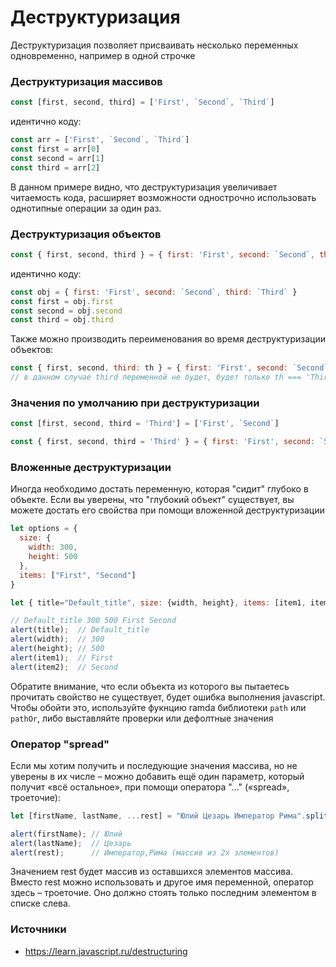 # Деструктуризация

Деструктуризация позволяет присваивать несколько переменных одновременно, например в одной строчке

### Деструктуризация массивов

```javascript
const [first, second, third] = ['First', `Second`, `Third`]
```
идентично коду:
```javascript
const arr = ['First', `Second`, `Third`]
const first = arr[0]
const second = arr[1]
const third = arr[2]
```
В данном примере видно, что деструктуризация увеличивает читаемость кода, расширяет возможности однострочно использовать однотипные операции за один раз.

### Деструктуризация объектов

```javascript
const { first, second, third } = { first: 'First', second: `Second`, third: `Third` }
```
идентично коду:
```javascript
const obj = { first: 'First', second: `Second`, third: `Third` }
const first = obj.first
const second = obj.second
const third = obj.third
```

Также можно производить переименования во время деструктуризации объектов:

```javascript
const { first, second, third: th } = { first: 'First', second: `Second`, third: `Third` }
// в данном случае third переменной не будет, будет только th === 'Third'
```

### Значения по умолчанию при деструктуризации

```javascript
const [first, second, third = 'Third'] = ['First', `Second`]
```

```javascript
const { first, second, third = 'Third' } = { first: 'First', second: `Second` }
```

### Вложенные деструктуризации

Иногда необходимо достать переменную, которая "сидит" глубоко в объекте. Если вы уверены, что "глубокий объект" существует, вы можете достать его свойства при помощи вложенной деструктуризации

```javascript
let options = {
  size: {
    width: 300,
    height: 500
  },
  items: ["First", "Second"]
}

let { title="Default_title", size: {width, height}, items: [item1, item2] } = options;

// Default_title 300 500 First Second
alert(title);  // Default_title
alert(width);  // 300
alert(height); // 500
alert(item1);  // First
alert(item2);  // Second
```
Обратите внимание, что если объекта из которого вы пытаетесь прочитать свойство не существует, будет ошибка выполнения javascript. Чтобы обойти это, используйте фукнцию ramda библиотеки `path` или `pathOr`, либо выставляйте проверки или дефолтные значения

### Оператор "spread"
Если мы хотим получить и последующие значения массива, но не уверены в их числе – можно добавить ещё один параметр, который получит «всё остальное», при помощи оператора "..." («spread», троеточие):

```javascript
let [firstName, lastName, ...rest] = "Юлий Цезарь Император Рима".split(" ");

alert(firstName); // Юлий
alert(lastName);  // Цезарь
alert(rest);      // Император,Рима (массив из 2х элементов)
```

Значением rest будет массив из оставшихся элементов массива. Вместо rest можно использовать и другое имя переменной, оператор здесь – троеточие. Оно должно стоять только последним элементом в списке слева.


### Источники

* https://learn.javascript.ru/destructuring
